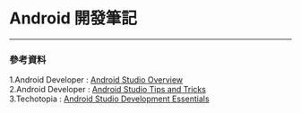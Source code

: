 Android 開發筆記
=============




* * *
### 參考資料
1.Android Developer : [Android Studio Overview](http://developer.android.com/tools/studio/index.html)
<br>
2.Android Developer : [Android Studio Tips and Tricks](http://developer.android.com/sdk/installing/studio-tips.html)
<br>
3.Techotopia : [Android Studio Development Essentials](http://www.techotopia.com/index.php/Android_Studio_Development_Essentials)
<br>
